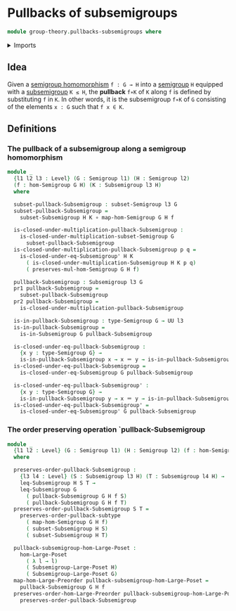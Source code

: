 # Pullbacks of subsemigroups

```agda
module group-theory.pullbacks-subsemigroups where
```

<details><summary>Imports</summary>

```agda
open import foundation.dependent-pair-types
open import foundation.function-types
open import foundation.identity-types
open import foundation.pullbacks-subtypes
open import foundation.universe-levels

open import group-theory.homomorphisms-semigroups
open import group-theory.semigroups
open import group-theory.subsemigroups
open import group-theory.subsets-semigroups

open import order-theory.order-preserving-maps-large-posets
open import order-theory.order-preserving-maps-large-preorders
```

</details>

## Idea

Given a [semigroup homomorphism](group-theory.homomorphisms-semigroups.md)
`f : G → H` into a [semigroup](group-theory.semigroups.md) `H` equipped with a
[subsemigroup](group-theory.subsemigroups.md) `K ≤ H`, the **pullback** `f∗K` of
`K` along `f` is defined by substituting `f` in `K`. In other words, it is the
subsemigroup `f∗K` of `G` consisting of the elements `x : G` such that
`f x ∈ K`.

## Definitions

### The pullback of a subsemigroup along a semigroup homomorphism

```agda
module _
  {l1 l2 l3 : Level} (G : Semigroup l1) (H : Semigroup l2)
  (f : hom-Semigroup G H) (K : Subsemigroup l3 H)
  where

  subset-pullback-Subsemigroup : subset-Semigroup l3 G
  subset-pullback-Subsemigroup =
    subset-Subsemigroup H K ∘ map-hom-Semigroup G H f

  is-closed-under-multiplication-pullback-Subsemigroup :
    is-closed-under-multiplication-subset-Semigroup G
      subset-pullback-Subsemigroup
  is-closed-under-multiplication-pullback-Subsemigroup p q =
    is-closed-under-eq-Subsemigroup' H K
      ( is-closed-under-multiplication-Subsemigroup H K p q)
      ( preserves-mul-hom-Semigroup G H f)

  pullback-Subsemigroup : Subsemigroup l3 G
  pr1 pullback-Subsemigroup =
    subset-pullback-Subsemigroup
  pr2 pullback-Subsemigroup =
    is-closed-under-multiplication-pullback-Subsemigroup

  is-in-pullback-Subsemigroup : type-Semigroup G → UU l3
  is-in-pullback-Subsemigroup =
    is-in-Subsemigroup G pullback-Subsemigroup

  is-closed-under-eq-pullback-Subsemigroup :
    {x y : type-Semigroup G} →
    is-in-pullback-Subsemigroup x → x ＝ y → is-in-pullback-Subsemigroup y
  is-closed-under-eq-pullback-Subsemigroup =
    is-closed-under-eq-Subsemigroup G pullback-Subsemigroup

  is-closed-under-eq-pullback-Subsemigroup' :
    {x y : type-Semigroup G} →
    is-in-pullback-Subsemigroup y → x ＝ y → is-in-pullback-Subsemigroup x
  is-closed-under-eq-pullback-Subsemigroup' =
    is-closed-under-eq-Subsemigroup' G pullback-Subsemigroup
```

### The order preserving operation `pullback-Subsemigroup

```agda
module _
  {l1 l2 : Level} (G : Semigroup l1) (H : Semigroup l2) (f : hom-Semigroup G H)
  where

  preserves-order-pullback-Subsemigroup :
    {l3 l4 : Level} (S : Subsemigroup l3 H) (T : Subsemigroup l4 H) →
    leq-Subsemigroup H S T →
    leq-Subsemigroup G
      ( pullback-Subsemigroup G H f S)
      ( pullback-Subsemigroup G H f T)
  preserves-order-pullback-Subsemigroup S T =
    preserves-order-pullback-subtype
      ( map-hom-Semigroup G H f)
      ( subset-Subsemigroup H S)
      ( subset-Subsemigroup H T)

  pullback-subsemigroup-hom-Large-Poset :
    hom-Large-Poset
      ( λ l → l)
      ( Subsemigroup-Large-Poset H)
      ( Subsemigroup-Large-Poset G)
  map-hom-Large-Preorder pullback-subsemigroup-hom-Large-Poset =
    pullback-Subsemigroup G H f
  preserves-order-hom-Large-Preorder pullback-subsemigroup-hom-Large-Poset =
    preserves-order-pullback-Subsemigroup
```
